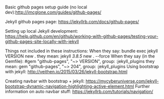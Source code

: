 Basic github pages setup guide (no local dev):http://jmcglone.com/guides/github-pages/

Jekyll github pages page: https://jekyllrb.com/docs/github-pages/

Setting up local Jekyll development: https://help.github.com/en/github/working-with-github-pages/testing-your-github-pages-site-locally-with-jekyll

Things not included in these instructions:
    When they say: bundle exec jekyll VERSION new .
        they mean: jekyll _3.8.5_ new . --force
    When they say (in the Gemfile): #gem "github-pages", "~> VERSION", group: :jekyll_plugins
        they mean: gem "github-pages", "~> 204", group: :jekyll_plugins
Using bootstrap with jekyll: http://veithen.io/2015/03/26/jekyll-bootstrap.html

Creating navbar with bootstrap + jekyll: https://mycyberuniverse.com/jekyll-bootstrap-dynamic-navigation-highlighting-active-element.html Further information on auto navbar stuff: https://jekyllrb.com/tutorials/navigation/
